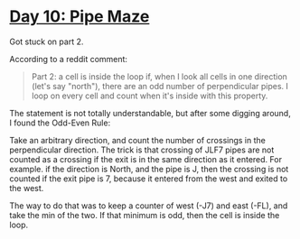 # [Day 10: Pipe Maze](https://adventofcode.com/2023/day/10)

Got stuck on part 2.

According to a reddit comment:

> Part 2: a cell is inside the loop if, when I look all cells in one direction (let's say "north"), there are an odd number of perpendicular pipes.
> I loop on every cell and count when it's inside with this property.

The statement is not totally understandable, but after some digging around, I found the Odd-Even Rule:

Take an arbitrary direction, and count the number of crossings in the perpendicular direction. The trick is that crossing of JLF7 pipes are not counted as a crossing if the exit is in the same direction as it entered. For example. if the direction is North, and the pipe is J, then the crossing is not counted if the exit pipe is 7, because it entered from the west and exited to the west.

The way to do that was to keep a counter of west (-J7) and east (-FL), and take the min of the two. If that minimum is odd, then the cell is inside the loop.
